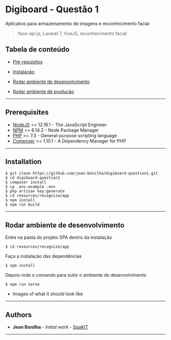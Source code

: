# Digiboard - Questão 1

Aplicativo para armazenamento de imagens e reconhecimento facial

 > face-api.js, Laravel 7, VueJS, reconhecimento facial

 ## Tabela de conteúdo

 -  [Pré-requisitos](#prerequisites)

 -  [Instalação](#installation)

 -  [Rodar ambiente de desenvolvimento](#running%20the%20tests)

 -  [Rodar ambiente de produção](#running%20the%20tests)

 ---

 ## Prerequisites

 * [NodeJS](https://nodejs.org/en/) >= 12.16.1 - The JavaScript Engineer
 * [NPM](https://www.npmjs.com/) >= 6.14.3 - Node Package Manager
 * [PHP](https://www.php.net/) >= 7.3 - General-purpose scripting language
 * [Composer](https://getcomposer.org/) >= 1.10.1 - A Dependency Manager for PHP 

 ---

 ## Installation

 ```shell
 $ git clone https://github.com/jean-bonilha/digiboard-question1.git
 $ cd digiboard-question1
 $ composer install
 $ cp .env.example .env
 $ php artisan key:generate
 $ cd resources/recognize/app
 $ npm install
 $ npm run build
 ```
 ---

 ## Rodar ambiente de desenvolvimento

 Entre na pasta do projeto SPA dentro da instalação

 ```shell
 $ cd resources/recognize/app
 ```
 
 Faça a instalação das dependências

 ```shell
 $ npm install
 ```
 Depois rode o comando para subir o ambiente de desenvolvimento

 ```shell
 $ npm run serve
 ```

 - Images of what it should look like

 ---

 ## Authors

 * **Jean Bonilha** - *Initial work* - [SpaKIT](https://github.com/spakit/xsd2form)

 ---
